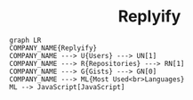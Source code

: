 <h1 align="center">Replyify</h1>

```mermaid
graph LR
COMPANY_NAME{Replyify}
COMPANY_NAME ---> U{Users} ---> UN[1]
COMPANY_NAME ---> R{Repositories} ---> RN[1]
COMPANY_NAME ---> G{Gists} ---> GN[0]
COMPANY_NAME ---> ML{Most Used<br>Languages}
ML --> JavaScript[JavaScript]
```
